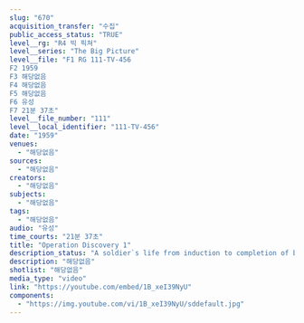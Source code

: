 ```yaml
---
slug: "670"
acquisition_transfer: "수집"
public_access_status: "TRUE"
level__rg: "R4 빅 픽쳐"
level__series: "The Big Picture"
level__file: "F1 RG 111-TV-456
F2 1959
F3 해당없음
F4 해당없음
F5 해당없음
F6 유성
F7 21분 37초"
level__file_number: "111"
level__local_identifier: "111-TV-456"
date: "1959"
venues: 
  - "해당없음"
sources: 
  - "해당없음"
creators: 
  - "해당없음"
subjects: 
  - "해당없음"
tags: 
  - "해당없음"
audio: "유성"
time_courts: "21분 37초"
title: "Operation Discovery 1"
description_status: "A soldier`s life from induction to completion of basic training. The soldier discovers the 'why and wherefore' of his obligated peacetime service."
description: "해당없음"
shotlist: "해당없음"
media_type: "video"
link: "https://youtube.com/embed/1B_xeI39NyU"
components: 
  - "https://img.youtube.com/vi/1B_xeI39NyU/sddefault.jpg"
---
```

